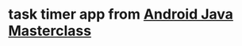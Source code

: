 # task timer app from <a href="https://udemy.com//course/master-android-7-nougat-java-app-development-step-by-step">Android Java Masterclass</a>
